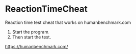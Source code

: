# ReactionTimeCheat

Reaction time test cheat that works on humanbenchmark.com
1. Start the program.
2. Then start the test.

https://humanbenchmark.com/
